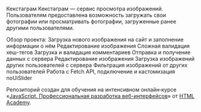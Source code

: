 Кекстаграм
Кекстаграм — сервис просмотра изображений. Пользователям предоставлена возможность загружать свои фотографии или просматривать фотографии, загруженные ранее другими пользователями.

Обзор проекта:
Загрузка нового изображения на сайт и заполнение информации о нём
Редактирование изображения
Сложная валидация хеш-тегов
Загрузка и валидация комментариев
Отправка и получение данных с сервера
Редактирование изображения
Загрузка изображений других пользователей с сервера
Фильтрация изображений от других пользователей
Работа с Fetch API, подключение и кастомизация noUiSlider

Репозиторий создан для обучения на интенсивном онлайн‑курсе «[JavaScript. Профессиональная разработка веб-интерфейсов](https://htmlacademy.ru/intensive/javascript)» от [HTML Academy](https://htmlacademy.ru).
